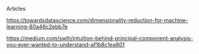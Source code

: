 Articles

https://towardsdatascience.com/dimensionality-reduction-for-machine-learning-80a46c2ebb7e

https://medium.com/swlh/intuition-behind-principal-component-analysis-you-ever-wanted-to-understand-af1b8c1ea801

